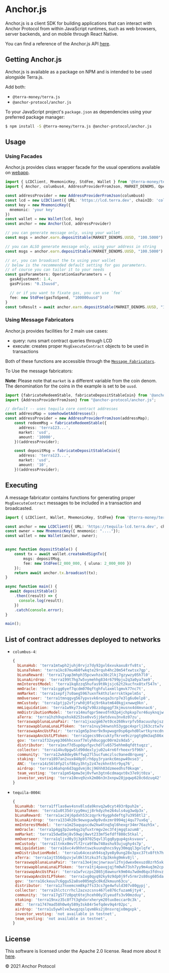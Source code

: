 # Anchor.js

Anchor.js is a client SDK for building applications that can interact with Anchor Protocol from within JavaScript runtimes, such as web browsers, server backends, and on mobile through React Native.

You can find a reference of the Anchor.js API [here](https://github.com/Anchor-Protocol/anchor.js).

## Getting Anchor.js

Anchor.js is available as a package on NPM and is intended to be used alongside Terra.js.

Add both:

- `@terra-money/terra.js`
- `@anchor-protocol/anchor.js`

To your JavaScript project's `package.json` as dependencies using your preferred package manager:

```sh
$ npm install -S @terra-money/terra.js @anchor-protocol/anchor.js
```

## Usage


### Using Facades

Anchor.js provides class wrapper facade for the usual operations available on [webapp](https://app.anchorprotocol.com).

```ts
import { LCDClient, MnemonicKey, StdFee, Wallet } from '@terra-money/terra.js'
import { Anchor, columbus4, AddressProviderFromJson, MARKET_DENOMS, OperationGasParameters } from '@anchor-protocol/anchor.js'

const addressProvider = new AddressProviderFromJson(columbus4)
const lcd = new LCDClient({ URL: 'https://lcd.terra.dev', chainID: 'columbus-4' })
const key = new MnemonicKey({
  mnemonic: 'your key'
})
const wallet = new Wallet(lcd, key)
const anchor = new Anchor(lcd, addressProvider)

// you can generate message only, using your wallet
const msgs = anchor.earn.depositStable(MARKET_DENOMS.UUSD, "100.5000").generateWithWallet(wallet)

// you can ALSO generate message only, using your address in string
const msgs = anchor.earn.depositStable(MARKET_DENOMS.UUSD, "100.5000").generateWithAddress("terra1...")

// or, you can broadcast the tx using your wallet
// below is the recommended default setting for gas parameters.
// of course you can tailor it to your needs
const gasParameters: OperationGasParameters = {
  gasAdjustment: 1.4,
  gasPrices: "0.15uusd",

  // or if you want to fixate gas, you can use `fee`
  fee: new StdFee(gasToSpend, "100000uusd")
}
const txResult = await anchor.earn.depositStable(MARKET_DENOMS.UUSD, "100.5000").execute(wallet, gasParameters)
```


### Using Message Fabricators

Anchor.js provides facilities for 2 main use cases:

- query: runs smart contract queries through LCD
- execute: creates proper `MsgExecuteContract` objects to be used in transactions

Both of these functions are accessible through the [`Message Fabricators`](https://github.com/Anchor-Protocol/anchor.js/tree/master/src/fabricators).

To Use the message fabricators: 

**Note**: Please note that `market` is a different variable from the coin denom. The denomination for the coins in the example is set to be `uusd`.
```ts
import {fabricateRedeemStable, fabricateDepositStableCoin} from '@anchor-protocol/anchor.js';
import {AddressProviderFromJson} from "@anchor-protocol/anchor.js"; 

// default -- uses tequila core contract addresses
const addressMap = somehowGetAddresses();
const addressProvider = new AddressProviderFromJson(addressMap);
    const redeemMsg = fabricateRedeemStable({
      address: 'terra123...',
      market: 'usd',
      amount: '10000',
    })(addressProvider);

    const depositMsg = fabricateDepositStableCoin({
      address: 'terra123...',
      market: 'usd',
      amount: '10',
    })(addressProvider);
```

## Executing
A message fabricator contains functions for generating proper `MsgExecuteContract` messages to be included in a transaction and broadcasted.

```ts
import { LCDClient, Wallet, MnemonicKey, StdFee} from '@terra-money/terra.js';

const anchor = new LCDClient({ URL: 'https://tequila-lcd.terra.dev', chainID:'tequila-0004' });
const owner = new MnemonicKey({ mnemonic: "...."});
const wallet = new Wallet(anchor, owner);


async function depositStable() {
    const tx = await wallet.createAndSignTx({
        msgs: depositMsg,
        fee: new StdFee(2_000_000, { uluna: 2_000_000 })
    });
    return await anchor.tx.broadcast(tx);
}

async function main() {
  await depositStable()
    .then((result) => {
      console.log(result);
    })
    .catch(console.error);
}

main();
```

## List of contract addresses deployed to networks

- `columbus-4`:
  ```js
  {
    bLunaHub: 'terra1mtwph2juhj0rvjz7dy92gvl6xvukaxu8rfv8ts',
    bLunaToken: 'terra1kc87mu460fwkqte29rquh4hc20m54fxwtsx7gp',
    bLunaReward: 'terra17yap3mhph35pcwvhza38c2lkj7gzywzy05h7l0',
    bLunaAirdrop: 'terra199t7hg7w5vymehhg834r6799pju2q3a0ya7ae9',
    mmInterestModel: 'terra1kq8zzq5hufas9t0kjsjc62t2kucfnx8txf547n',
    mmOracle: 'terra1cgg6yef7qcdm070qftghfulaxmllgmvk77nc7t',
    mmMarket: 'terra1sepfj7s0aeg5967uxnfk4thzlerrsktkpelm5s',
    mmOverseer: 'terra1tmnqgvg567ypvsvk6rwsga3srp7e3lg6u0elp8',
    mmCustody: 'terra1ptjp2vfjrwh0j0faj9r6katm640kgjxnwwq9kn',
    mmLiquidation: 'terra1w9ky73v4g7v98zzdqpqgf3kjmusnx4d4mvnac6',
    mmDistributionModel: 'terra14mufqpr5mevdfn92p4jchpkxp7xr46uyknqjwq',
    aTerra: 'terra1hzh9vpxhsk8253se0vv5jj6etdvxu3nv8z07zu',
    terraswapblunaLunaPair: 'terra1jxazgm67et0ce260kvrpfv50acuushpjsz2y0p',
    terraswapblunaLunaLPToken: 'terra1nuy34nwnsh53ygpc4xprlj263cztw7vc99leh2',
    terraswapAncUstPair: 'terra1gm5p3ner9x9xpwugn9sp6gvhd0lwrtkyrecdn3',
    terraswapAncUstLPToken: 'terra1gecs98vcuktyfkrve9czrpgtg0m3aq586x6gzm',
    gov: 'terra1f32xyep306hhcxxxf7mlyh0ucggc00rm2s9da5',
    distributor: 'terra1mxf7d5updqxfgvchd7lv6575ehhm8qfdttuqzz',
    collector: 'terra14ku9pgw5ld90dexlyju02u4rn6frheexr5f96h',
    community: 'terra12wk8dey0kffwp27l5ucfumczlsc9aned8rqueg',
    staking: 'terra1897an2xux840p9lrh6py3ryankc6mspw49xse3',
    ANC: 'terra14z56l0fp2lsf86zy3hty2z47ezkhnthtr9yq76',
    airdrop: 'terra146ahqn6d3qgdvmj8cj96hh03dzmeedhsf0kxqm',
    team_vesting: 'terra1pm54pmw3ej0vfwn3gtn6cdmaqxt0x37e9jt0za',
    investor_vesting: 'terra10evq9zxk2m86n3n3xnpw28jpqwp628c6dzuq42'
  }
  ```

- `tequila-0004`:
   ```js
  {
    bLunaHub: 'terra1fflas6wv4snv8lsda9knvq2w0cyt493r8puh2e',
    bLunaToken: 'terra1u0t35drzyy0mujj8rkdyzhe264uls4ug3wdp3x',
    bLunaReward: 'terra1ac24j6pdxh53czqyrkr6ygphdeftg7u3958tl2',
    bLunaAirdrop: 'terra1334h20c9ewxguw9p9vdxzmr8994qj4qu77ux6q',
    mmInterestModel: 'terra1m25aqupscdw2kw4tnq5ql6hexgr34mr76azh5x',
    mmOracle: 'terra1p4gg3p2ue6qy2qfuxtrmgv2ec3f4jmgqtazum8',
    mmMarket: 'terra15dwd5mj8v59wpj0wvt233mf5efdff808c5tkal',
    mmOverseer: 'terra1qljxd0y3j3gk97025qvl3lgq8ygup4gsksvaxv',
    mmCustody: 'terra1ltnkx0mv7lf2rca9f8w740ashu93ujughy4s7p',
    mmLiquidation: 'terra16vc4v9hhntswzkuunqhncs9yy30mqql3gxlqfe',
    mmDistributionModel: 'terra1u64cezah94sq3ye8y0ung28x3pxc37tv8fth7h',
    aTerra: 'terra1ajt556dpzvjwl0kl5tzku3fc3p3knkg9mkv8jl',
    terraswapblunaLunaPair: 'terra13e4jmcjnwrauvl2fnjdwex0exuzd8zrh5xk29v',
    terraswapblunaLunaLPToken: 'terra1tj4pavqjqjfm0wh73sh7yy9m4uq3m2cpmgva6n',
    terraswapAncUstPair: 'terra1wfvczps2865j0awnurk9m04u7wdmd6qv3fdnvz',
    terraswapAncUstLPToken: 'terra1vg0qyq92ky9z9dp0j9fv5rmr2s80sg605dah6f',
    gov: 'terra16ckeuu7c6ggu52a8se005mg5c0kd2kmuun63cu',
    distributor: 'terra1z7nxemcnm8kp7fs33cs7ge4wfuld307v80gypj',
    collector: 'terra1hlctcrrhcl2azxzcsns467le876cfuzam6jty4',
    community: 'terra17g577z0pqt6tejhceh06y3lyeudfs3v90mzduy',
    staking: 'terra19nxz35c8f7t3ghdxrxherym20tux8eccar0c3k',
    ANC: 'terra1747mad58h0w4y589y3sk84r5efqdev9q4r02pc',
    airdrop: 'terra1u5ywhlve3wugzqslqvm8ks2j0nsvrqjx0mgxpk',
    investor_vesting: 'not available in testnet',
    team_vesting: 'not available in testnet',
  }
    ```

## License

This software is licensed under the Apache 2.0 license. Read more about it [here](./LICENSE).

© 2021 Anchor Protocol
